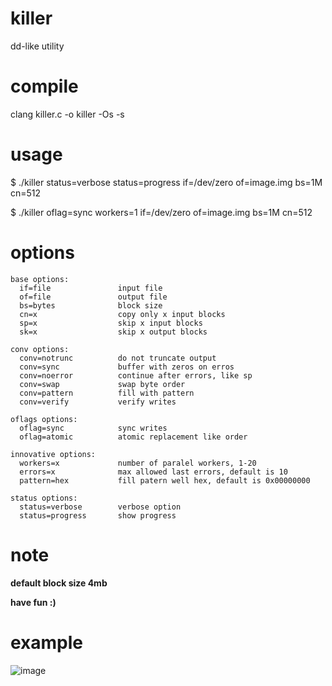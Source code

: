 # killer
dd-like utility

# compile
clang killer.c -o killer -Os -s

# usage
$ ./killer status=verbose status=progress if=/dev/zero of=image.img bs=1M cn=512

$ ./killer oflag=sync workers=1 if=/dev/zero of=image.img bs=1M cn=512

# options
```
base options:
  if=file               input file
  of=file               output file
  bs=bytes              block size
  cn=x                  copy only x input blocks
  sp=x                  skip x input blocks
  sk=x                  skip x output blocks

conv options:
  conv=notrunc          do not truncate output
  conv=sync             buffer with zeros on erros
  conv=noerror          continue after errors, like sp
  conv=swap             swap byte order
  conv=pattern          fill with pattern
  conv=verify           verify writes

oflags options:
  oflag=sync            sync writes
  oflag=atomic          atomic replacement like order

innovative options:
  workers=x             number of paralel workers, 1-20
  errors=x              max allowed last errors, default is 10
  pattern=hex           fill patern well hex, default is 0x00000000

status options:
  status=verbose        verbose option
  status=progress       show progress
```

# note
**default block size 4mb**

**have fun :)**

# example
![image](https://github.com/user-attachments/assets/b005f286-652f-42cd-8b90-f38f8ba51ef7)
